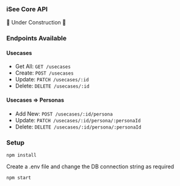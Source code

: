 ### iSee Core API

🚧 Under Construction 🚧

### Endpoints Available

#### Usecases

- Get All: ```GET /usecases```
- Create: ```POST /usecases```
- Update: ```PATCH /usecases/:id```
- Delete: ```DELETE /usecases/:id```

#### Usecases => Personas
- Add New: ```POST /usecases/:id/persona```
- Update: ```PATCH /usecases/:id/persona/:personaId```
- Delete: ```DELETE /usecases/:id/persona/:personaId```



### Setup
```
npm install
```

Create a .env file and change the DB connection string as required

```
npm start
```

